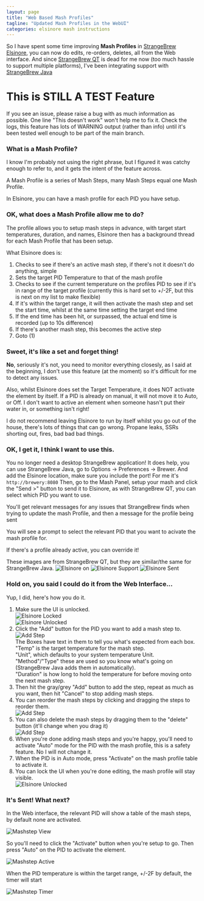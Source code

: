 ```yaml
---
layout: page
title: "Web Based Mash Profiles"
tagline: "Updated Mash Profiles in the WebUI"
categories: elsinore mash instructions
---
```


So I have spent some time improving __Mash Profiles__ in [StrangeBrew Elsinore](http://dougedey.github.io/SB_Elsinore_Server/), you can now do edits, re-orders, deletes, all from the Web interface. And since [StrangeBrew QT](http://github.com/dougedey/StrangeBrewQT) is dead for me now (too much hassle to support multiple platforms), I've been integrating support with [StrangeBrew Java](http://github.com/dougedey/StrangeBrew)

# This is STILL A TEST Feature

If you see an issue, please raise a bug with as much information as possible. One line "This doesn't work" won't help me to fix it. Check the logs, this feature has lots of WARNING output (rather than info) until it's been tested well enough to be part of the main branch.

### What is a Mash Profile?

I know I'm probably not using the right phrase, but I figured it was catchy enough to refer to, and it gets the intent of the feature across.

A Mash Profile is a series of Mash Steps, many Mash Steps equal one Mash Profile.

In Elsinore, you can have a mash profile for each PID you have setup.

### OK, what does a Mash Profile allow me to do?

The profile allows you to setup mash steps in advance, with target start temperatures, duration, and names, Elsinore then has a background thread for each Mash Profile that has been setup.

What Elsinore does is:

1. Checks to see if there's an active mash step, if there's not it doesn't do anything, simple
1. Sets the target PID Temperature to that of the mash profile
1. Checks to see if the current temperature on the profiles PID to see if it's in range of the target profile (currently this is hard set to +/-2F, but this is next on my list to make flexible)
1. If it's within the target range, it will then activate the mash step and set the start time, whilst at the same time setting the target end time
1. If the end time has been hit, or surpassed, the actual end time is recorded (up to 10s difference)
1. If there's another mash step, this becomes the active step
1. Goto (1)

### Sweet, it's like a set and forget thing!

__No__, seriously it's not, you need to monitor everything closesly, as I said at the beginning, I don't use this feature (at the moment) so it's difficult for me to detect any issues.

Also, whilst Elsinore does set the Target Temperature, it does NOT activate the element by itself. If a PID is already on manual, it will not move it to Auto, or Off. I don't want to active an element when someone hasn't put their water in, or something isn't right!

I do not recommend leaving Elsinore to run by itself whilst you go out of the house, there's lots of things that can go wrong. Propane leaks, SSRs shorting out, fires, bad bad bad things.

### OK, I get it, I think I want to use this.

You no longer need a desktop StrangeBrew application! It does help, you can use StrangeBrew Java, go to Options -> Preferences -> Brewer. And add the Elsinore location, make sure you include the port! For me it's ```http://brewery:8080``` Then, go to the Mash Panel, setup your mash and click the "Send >" button to send it to Elsinore, as with StrangeBrew QT, you can select which PID you want to use.

You'll get relevant messages for any issues that StrangeBrew finds when trying to update the mash Profile, and then a message for the profile being sent

You will see a prompt to select the relevant PID that you want to acivate the mash profile for. 

If there's a profile already active, you can override it!

These images are from StrangeBrew QT, but they are similar/the same for StrangeBrew Java.
![Elsinore on](https://raw.githubusercontent.com/DougEdey/dougedey.github.io/master/assets/images/mash_profiles/elsinore_on.png)
![Elsinore Support](https://raw.githubusercontent.com/DougEdey/dougedey.github.io/master/assets/images/mash_profiles/SB_Mash.png)
![Elsinore Sent](https://raw.githubusercontent.com/DougEdey/dougedey.github.io/master/assets/images/mash_profiles/to_elsinore.png)

### Hold on, you said I could do it from the Web Interface...

Yup, I did, here's how you do it.

1. Make sure the UI is unlocked.  
![Elsinore Locked](https://raw.githubusercontent.com/DougEdey/dougedey.github.io/master/assets/images/mash_edit/locked_screen.png)  
![Elsinore Unlocked](https://raw.githubusercontent.com/DougEdey/dougedey.github.io/master/assets/images/mash_edit/edit_nomash.png)  
1. Click the "Add" button for the PID you want to add a mash step to.  
![Add Step](https://raw.githubusercontent.com/DougEdey/dougedey.github.io/master/assets/images/mash_edit/add_new_mash_step.png)  
The Boxes have text in them to tell you what's expected from each box.  
"Temp" is the target temperature for the mash step.  
"Unit", which defaults to your system temperature Unit.  
"Method"/"Type" these are used so you know what's going on (StrangeBrew Java adds them in automatically).  
"Duration" is how long to hold the temperature for before moving onto the next mash step.  
1. Then hit the gray/grey "Add" button to add the step, repeat as much as you want, then hit "Cancel" to stop adding mash steps.  
1. You can reorder the mash steps by clicking and dragging the steps to reorder them.  
![Add Step](https://raw.githubusercontent.com/DougEdey/dougedey.github.io/master/assets/images/mash_edit/reordering.png)  
1. You can also delete the mash steps by dragging them to the "delete" button (it'll change when you drag it)  
![Add Step](https://raw.githubusercontent.com/DougEdey/dougedey.github.io/master/assets/images/mash_edit/delete_mashstep.png)  
1. When you're done adding mash steps and you're happy, you'll need to activate "Auto" mode for the PID with the mash profile, this is a safety feature. No I will not change it.  
1. When the PID is in Auto mode, press "Activate" on the mash profile table to activate it.  
1. You can lock the UI when you're done editing, the mash profile will stay visible.  
![Elsinore Unlocked](https://raw.githubusercontent.com/DougEdey/dougedey.github.io/master/assets/images/mash_edit/edit_nomash.png)  

### It's Sent! What next?

In the Web interface, the relevant PID will show a table of the mash steps, by default none are activated.

![Mashstep View](https://raw.githubusercontent.com/DougEdey/dougedey.github.io/master/assets/images/mash_profiles/mashstep_activate.png)

So you'll need to click the "Activate" button when you're setup to go. Then press "Auto" on the PID to activate the element.

![Mashstep Active](https://raw.githubusercontent.com/DougEdey/dougedey.github.io/master/assets/images/mash_profiles/mashstep_enabled.png)

When the PID temperature is within the target range, +/-2F by default, the timer will start

![Mashstep Timer](https://raw.githubusercontent.com/DougEdey/dougedey.github.io/master/assets/images/mash_profiles/timersmash.png)
